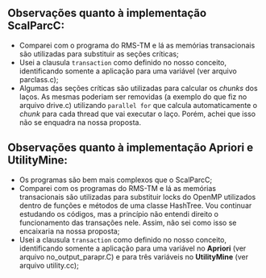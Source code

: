 ## Observações quanto à implementação ScalParcC:
- Comparei com o programa do RMS-TM e lá as memórias transacionais são utilizadas para substituir as seções críticas;
- Usei a clausula `transaction` como definido no nosso conceito, identificando somente a aplicação para uma variável (ver arquivo parclass.c);
- Algumas das seções críticas são utilizadas para calcular os *chunks* dos laços. As mesmas poderiam ser removidas (a exemplo do que fiz no arquivo drive.c) utilizando `parallel for` que calcula automaticamente o *chunk* para cada thread que vai executar o laço. Porém, achei que isso não se enquadra na nossa proposta.

## Observações quanto à implementação Apriori e UtilityMine:
- Os programas são bem mais complexos que o ScalParcC;
- Comparei com os programas do RMS-TM e lá as memórias transacionais são utilizadas para substituir locks do OpenMP utilizados dentro de funções e métodos de uma classe HashTree. Vou continuar estudando os códigos, mas a princípio não entendi direito o funcionamento das transações nele. Assim, não sei como isso se encaixaria na nossa proposta;
- Usei a clausula `transaction` como definido no nosso conceito, identificando somente a aplicação para uma variável no **Apriori** (ver arquivo no_output_parapr.C) e para três variáveis no **UtilityMine** (ver arquivo utility.cc); 
